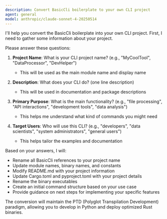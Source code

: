 ```yaml
---
description: Convert BasicCli boilerplate to your own CLI project
agent: general
model: anthropic/claude-sonnet-4-20250514
---
```


I'll help you convert the BasicCli boilerplate into your own CLI project. First, I need to gather some information about your project.

Please answer these questions:

1. **Project Name**: What is your CLI project name? (e.g., "MyCoolTool", "DataProcessor", "DevHelper")
   - This will be used as the main module name and display name

2. **Description**: What does your CLI do? (one line description)
   - This will be used in documentation and package descriptions

3. **Primary Purpose**: What is the main functionality? (e.g., "file processing", "API interactions", "development tools", "data analysis")
   - This helps me understand what kind of commands you might need

4. **Target Users**: Who will use this CLI? (e.g., "developers", "data scientists", "system administrators", "general users")
   - This helps tailor the examples and documentation

Based on your answers, I will:
- Rename all BasicCli references to your project name
- Update module names, binary names, and constants
- Modify README.md with your project information
- Update Cargo.toml and pyproject.toml with your project details
- Rename the binary executables
- Create an initial command structure based on your use case
- Provide guidance on next steps for implementing your specific features

The conversion will maintain the PTD (Polyglot Transpilation Development) paradigm, allowing you to develop in Python and deploy optimized Rust binaries.